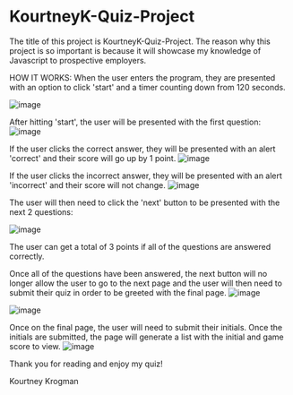 # KourtneyK-Quiz-Project
The title of this project is KourtneyK-Quiz-Project. The reason why this project is so important is because it will showcase my knowledge of Javascript to prospective employers.

HOW IT WORKS: When the user enters the program, they are presented with an option to click 'start' and a timer counting down from 120 seconds.

![image](https://user-images.githubusercontent.com/95041311/150915170-ac6ab7df-93ae-46fd-8543-98a480be5cf1.png)

After hitting 'start', the user will be presented with the first question:
![image](https://user-images.githubusercontent.com/95041311/150915311-bd5eb29d-f4e6-4eda-a868-dbb85b54cc2b.png)

If the user clicks the correct answer, they will be presented with an alert 'correct' and their score will go up by 1 point.
![image](https://user-images.githubusercontent.com/95041311/150915409-8d6b08f8-bfa1-494c-ad92-1931f59ce3bc.png)

If the user clicks the incorrect answer, they will be presented with an alert 'incorrect' and their score will not change.
![image](https://user-images.githubusercontent.com/95041311/150915508-53c6d976-2b2a-4bdf-8f72-c88ef002fbe6.png)

The user will then need to click the 'next' button to be presented with the next 2 questions:

![image](https://user-images.githubusercontent.com/95041311/150915603-cafe7025-069c-4da0-aa99-1ff6f3eacb89.png)

The user can get a total of 3 points if all of the questions are answered correctly.

Once all of the questions have been answered, the next button will no longer allow the user to go to the next page and the user will then need to submit their quiz in order to be greeted with the final page.
![image](https://user-images.githubusercontent.com/95041311/150915769-5e55ceac-2014-4716-8548-23926fdfea32.png)

![image](https://user-images.githubusercontent.com/95041311/150915949-9eb37a23-98ee-484c-8a1e-50f00fa3792d.png)

Once on the final page, the user will need to submit their initials. Once the initials are submitted, the page will generate a list with the initial and game score to view.
![image](https://user-images.githubusercontent.com/95041311/150916092-7bb245eb-cacc-4f76-b6ac-503fb2c66723.png)

Thank you for reading and enjoy my quiz!

Kourtney Krogman
